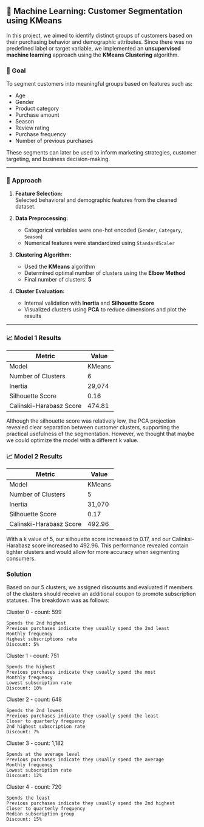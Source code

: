## 🧠 Machine Learning: Customer Segmentation using KMeans

In this project, we aimed to identify distinct groups of customers based on their purchasing behavior and demographic attributes. Since there was no predefined label or target variable, we implemented an **unsupervised machine learning** approach using the **KMeans Clustering** algorithm.

### 🎯 Goal

To segment customers into meaningful groups based on features such as:

- Age  
- Gender  
- Product category  
- Purchase amount  
- Season
- Review rating  
- Purchase frequency  
- Number of previous purchases

These segments can later be used to inform marketing strategies, customer targeting, and business decision-making.

---

### 🔧 Approach

1. **Feature Selection:**  
   Selected behavioral and demographic features from the cleaned dataset.

2. **Data Preprocessing:**  
   - Categorical variables were one-hot encoded (`Gender`, `Category`, `Season`)  
   - Numerical features were standardized using `StandardScaler`  

3. **Clustering Algorithm:**  
   - Used the **KMeans** algorithm  
   - Determined optimal number of clusters using the **Elbow Method**  
   - Final number of clusters: **5**

4. **Cluster Evaluation:**  
   - Internal validation with **Inertia** and **Silhouette Score**  
   - Visualized clusters using **PCA** to reduce dimensions and plot the results

---

### 📈 Model 1 Results

| Metric                    | Value   |
|---------------------------|---------|
| Model                     | KMeans  |
| Number of Clusters        | 6       |
| Inertia                   | 29,074  |
| Silhouette Score          | 0.16    |
| Calinski-Harabasz Score   | 474.81  |

Although the silhouette score was relatively low, the PCA projection revealed clear separation between customer clusters, supporting the practical usefulness of the segmentation. However, we thought that maybe we could optimize the model with a different k value.

### 📈 Model 2 Results

| Metric                    | Value   |
|---------------------------|---------|
| Model                     | KMeans  |
| Number of Clusters        | 5       |
| Inertia                   | 31,070  |
| Silhouette Score          | 0.17    |
| Calinski-Harabasz Score   | 492.96  |

With a k value of 5, our silhouette score increased to 0.17, and our Calinksi-Harabasz score increased to 492.96. This performance revealed contain tighter clusters and would allow for more accuracy when segmenting consumers.

### Solution

Based on our 5 clusters, we assigned discounts and evaluated if members of the clusters should receive an additional coupon to promote subscription statuses. The breakdown was as follows:

Cluster 0 - count: 599

    Spends the 2nd highest
    Previous purchases indicate they usually spend the 2nd least
    Monthly frequency
    Highest subscriptions rate
    Discount: 5%

Cluster 1 - count: 751

    Spends the highest
    Previous purchases indicate they usually spend the most
    Monthly frequency
    Lowest subscription rate
    Discount: 10%

Cluster 2 - count: 648

    Spends the 2nd lowest
    Previous purchases indicate they usually spend the least
    Closer to quarterly frequency
    2nd highest subscription rate
    Discount: 7%

Cluster 3 - count: 1,182

    Spends at the average level
    Previous purchases indicate they usually spend the average
    Monthly frequency
    Lowest subscription rate
    Discount: 12%

Cluster 4 - count: 720

    Spends the least
    Previous purchases indicate they usually spend the 2nd highest
    Closer to quarterly frequency
    Median subscription group
    Discount: 15%


